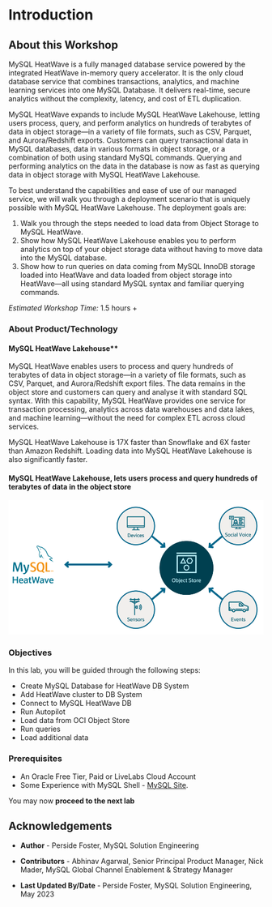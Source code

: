 # Introduction

## About this Workshop

MySQL HeatWave is a fully managed database service powered by the integrated HeatWave in-memory query accelerator. It is the only cloud database service that combines transactions, analytics, and machine learning services into one MySQL Database. It delivers real-time, secure analytics without the complexity, latency, and cost of ETL duplication.

MySQL HeatWave expands to include MySQL HeatWave Lakehouse, letting users process, query, and perform analytics on hundreds of terabytes of data in object storage—in a variety of file formats, such as CSV, Parquet, and Aurora/Redshift exports. Customers can query transactional data in MySQL databases, data in various formats in object storage, or a combination of both using standard MySQL commands. Querying and performing analytics on the data in the database is now as fast as querying data in object storage with MySQL HeatWave Lakehouse.

To best understand the capabilities and ease of use of our managed service, we
will walk you through a deployment scenario that is uniquely possible with MySQL
HeatWave Lakehouse. The deployment goals are:

1. Walk you through the steps needed to load data from Object Storage to MySQL HeatWave.
2. Show how MySQL HeatWave Lakehouse enables you to perform analytics on top of your object storage data without having to move data into the MySQL database.
3. Show how to run queries on data coming from MySQL InnoDB storage loaded into HeatWave and data loaded from object storage into HeatWave—all using standard MySQL syntax and familiar querying commands.

_Estimated Workshop Time:_ 1.5 hours +

### About Product/Technology

#### MySQL HeatWave Lakehouse**

MySQL HeatWave enables users to process and query hundreds of terabytes of data in object storage—in a variety of file formats, such as CSV, Parquet, and Aurora/Redshift export files. The data remains in the object store and customers can query and analyse it with standard SQL syntax. With this capability, MySQL HeatWave provides one service for transaction processing, analytics across data warehouses and data lakes, and machine learning—without the need for complex ETL across cloud services.

MySQL HeatWave Lakehouse is 17X faster than Snowflake and 6X faster than Amazon Redshift. Loading data into MySQL HeatWave Lakehouse is also significantly faster.

#### MySQL HeatWave Lakehouse, lets users process and query hundreds of terabytes of data in the object store

  ![lakehouse diagram](./images/mysql_heatwave_lakehouse.png "MySQL HeatWave Lakehouse")

### Objectives

In this lab, you will be guided through the following steps:

- Create MySQL Database for HeatWave DB System
- Add HeatWave cluster to DB System
- Connect to MySQL HeatWave DB
- Run Autopilot
- Load data from OCI Object Store
- Run queries
- Load additional data

### Prerequisites

- An Oracle Free Tier, Paid or LiveLabs Cloud Account
- Some Experience with MySQL Shell - [MySQL Site](https://dev.MySQL.com/doc/MySQL-shell/8.0/en/).

You may now **proceed to the next lab**

## Acknowledgements

- **Author** - Perside Foster, MySQL Solution Engineering

- **Contributors** - Abhinav Agarwal, Senior Principal Product Manager, Nick Mader, MySQL Global Channel Enablement & Strategy Manager
- **Last Updated By/Date** - Perside Foster, MySQL Solution Engineering, May 2023
